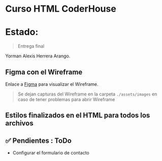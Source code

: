 # Curso HTML CoderHouse 

# Estado:
> Entrega final

Yorman Alexis Herrera Arango.

## Figma con el Wireframe

Enlace a [Figma](https://www.figma.com/design/vISIntK33mkicDUjumSwCa/Proyecto?node-id=67-7362&t=mfMsj4aQQMNMhosH-1) para visualizar el Wireframe.

> Se dejan capturas del Wireframe en la carpeta `./assets/images` en caso de tener problemas para abrir Wireframe

## Estilos finalizados en el HTML para todos los archivos 


## ✅ Pendientes : ToDo

* Configurar el formulario de contacto
